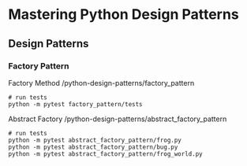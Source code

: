 # Mastering Python Design Patterns

## Design Patterns

### Factory Pattern

Factory Method
/python-design-patterns/factory_pattern

```
# run tests
python -m pytest factory_pattern/tests
```

Abstract Factory
/python-design-patterns/abstract_factory_pattern

```
# run tests
python -m pytest abstract_factory_pattern/frog.py
python -m pytest abstract_factory_pattern/bug.py
python -m pytest abstract_factory_pattern/frog_world.py
```
